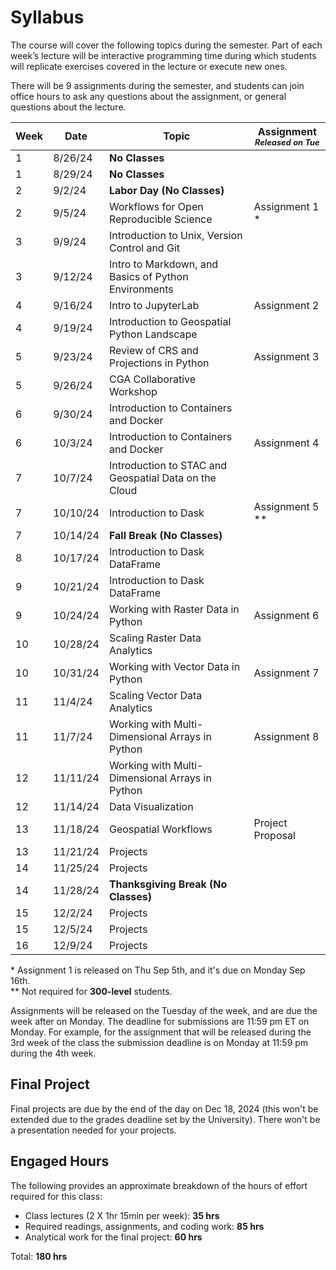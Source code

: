 # Syllabus
The course will cover the following topics during the semester. Part of each week’s lecture will be interactive programming time during which students will replicate exercises covered in the lecture or execute new ones. 

There will be 9 assignments during the semester, and students can join office hours to ask any questions about the assignment, or general questions about the lecture. 

|	**Week**	|	**Date**	|	**Topic**	                                                        |	**Assignment** <br> *<span style="font-size:0.8em;">Released on Tue</span>*	|
|	--------	|	--------	|	----------------------------------------------------------------	|	-----------	|
|	1	|	8/26/24	|	**No Classes**	|		|
|	1	|	8/29/24	|	**No Classes**	|		|
|	2	|	9/2/24	|	**Labor Day (No Classes)**	|		|
|	2	|	9/5/24	|	Workflows for Open Reproducible Science	|	Assignment 1 \*	|
|	3	|	9/9/24	|	Introduction to Unix, Version Control and Git	|		|
|	3	|	9/12/24	|	Intro to Markdown, and Basics of Python Environments	|		|
|	4	|	9/16/24	|	Intro to JupyterLab	|	Assignment 2	|
|	4	|	9/19/24	|	Introduction to Geospatial Python Landscape	|		|
|	5	|	9/23/24	|	Review of CRS and Projections in Python	|	Assignment 3	|
|	5	|	9/26/24	|	CGA Collaborative Workshop	|		|
|	6	|	9/30/24	|	Introduction to Containers and Docker	|		|
|	6	|	10/3/24	|	Introduction to Containers and Docker	|	Assignment 4	|
|	7	|	10/7/24	|	Introduction to STAC and Geospatial Data on the Cloud	|		|
|	7	|	10/10/24	|	Introduction to Dask	|	Assignment 5 \**	|
|	7	|	10/14/24	|	**Fall Break (No Classes)**	|		|
|	8	|	10/17/24	|	Introduction to Dask DataFrame	|		|
|	9	|	10/21/24	|	Introduction to Dask DataFrame	|		|
|	9	|	10/24/24	|	Working with Raster Data in Python	|	Assignment 6	|
|	10	|	10/28/24	|	Scaling Raster Data Analytics	|		|
|	10	|	10/31/24	|	Working with Vector Data in Python	|	Assignment 7	|
|	11	|	11/4/24	|	Scaling Vector Data Analytics 	|		|
|	11	|	11/7/24	|	Working with Multi-Dimensional Arrays in Python	|	Assignment 8	|
|	12	|	11/11/24	|	Working with Multi-Dimensional Arrays in Python	|		|
|	12	|	11/14/24	|	Data Visualization	|		|
|	13	|	11/18/24	|	Geospatial Workflows	|	Project Proposal	|
|	13	|	11/21/24	|	Projects	|		|
|	14	|	11/25/24	|	Projects	|		|
|	14	|	11/28/24	|	**Thanksgiving Break (No Classes)**	|		|
|	15	|	12/2/24	|	Projects	|		|
|	15	|	12/5/24	|	Projects	|		|
|	16	|	12/9/24	|	Projects	|		|

 \* Assignment 1 is released on Thu Sep 5th, and it's due on Monday Sep 16th. <br>
 \** Not required for **300-level** students. 

Assignments will be released on the Tuesday of the week, and are due the week after on Monday. The deadline for submissions are 11:59 pm ET on Monday. For example, for the assignment that will be released during the 3rd week of the class the submission deadline is on Monday at 11:59 pm during the 4th week. 

## Final Project
Final projects are due by the end of the day on Dec 18, 2024 (this won't be extended due to the grades deadline set by the University). There won't be a presentation needed for your projects. 

## __Engaged Hours__

The following provides an approximate breakdown of the hours of effort required for this class:
- Class lectures (2 X 1hr 15min per week):  **35 hrs**
- Required readings, assignments, and coding work: **85 hrs**
- Analytical work for the final project: **60 hrs**

Total: **180 hrs**

<p>&nbsp;</p>
